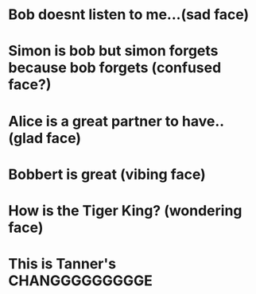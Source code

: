 # Bob doesnt listen to me...(sad face)

# Simon is bob but simon forgets because bob forgets (confused face?)

# Alice is a great partner to have.. (glad face)

# Bobbert is great (vibing face)

# How is the Tiger King? (wondering face)

# This is Tanner's CHANGGGGGGGGGE